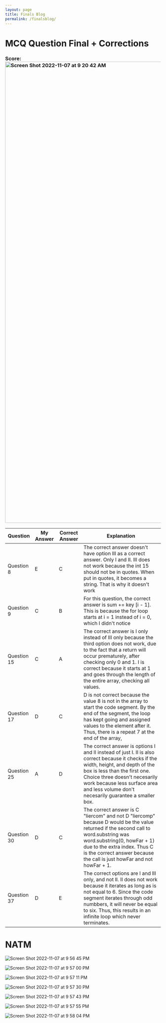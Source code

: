 ```yaml
---
layout: page
title: Finals Blog
permalink: /finalsblog/
---
```


# MCQ Question Final + Corrections

### Score:<img width="1494" alt="Screen Shot 2022-11-07 at 9 20 42 AM" src="https://user-images.githubusercontent.com/34950822/200374086-4928d4a5-81e7-47f1-8675-4e1bcc278352.png">


Question | My Answer | Correct Answer| Explanation
-- | -- | -- | --
Question 8 | E | C | The correct answer doesn't have option III as a correct answer. Only I and II. III does not work because the int 15 should not be in quotes. When put in quotes, it becomes a string. That is why it doesn't work 
Question 9 | C | B | For this question, the correct answer is sum += key \[i - 1]. This is because the for loop starts at i = 1 instead of i = 0, which I didn't notice 
Question 15 | C | A | The correct answer is I only instead of III only because the third option does not work, due to the fact that a return will occur prematurely, after checking only 0 and 1. I is correct because it starts at 1 and goes through the length of the entire array, checking all values. 
Question 17 | D | C | D is not correct because the value 8 is not in the array to start the code segment. By the end of the segment, the loop has kept going and assigned values to the element after it. Thus, there is a repeat 7 at the end of the array, 
Question 25 | A | D | The correct answer is options I and II instead of just I. II is also correct because it checks if the width, height, and depth of the box is less than the first one. Choice three doesn't necesarily work because less surface area and less volume don't necesarily guarantee a smaller box. 
Question 30 | D | C | The correct answer is C "liercom" and not D "liercomp" because D would be the value returned if the second call to word.substring was word.substring(0, howFar + 1) due to the extra index. Thus C is the correct answer because the call is just howFar and not howFar + 1.
Question 37 | D | E | The correct options are I and III only, and not II. II does not work because it iterates as long as is not equal to 6. Since the code segment iterates through odd numbbers, it will never be equal to six. Thus, this results in an infinite loop which never terminates. 

# NATM 

![Screen Shot 2022-11-07 at 9 56 45 PM](https://user-images.githubusercontent.com/34950822/200486432-46222aca-b437-4b17-b397-98744ea6b42a.png)

![Screen Shot 2022-11-07 at 9 57 00 PM](https://user-images.githubusercontent.com/34950822/200486478-6bba9f79-f26a-4769-b908-429c7c5357d5.png)

![Screen Shot 2022-11-07 at 9 57 11 PM](https://user-images.githubusercontent.com/34950822/200486528-39f6d0e8-051d-4466-90f3-df818ee969e5.png)

![Screen Shot 2022-11-07 at 9 57 30 PM](https://user-images.githubusercontent.com/34950822/200486569-779284c4-8904-4478-9240-d72881550334.png)

![Screen Shot 2022-11-07 at 9 57 43 PM](https://user-images.githubusercontent.com/34950822/200486607-d351e75f-67d4-49d8-bb70-c112ddc07afe.png)

![Screen Shot 2022-11-07 at 9 57 55 PM](https://user-images.githubusercontent.com/34950822/200486645-292e249a-45fc-4e85-95e2-d3f66efca272.png)

![Screen Shot 2022-11-07 at 9 58 04 PM](https://user-images.githubusercontent.com/34950822/200486670-c3337835-9362-4aad-9905-1c4b6f2bbb4b.png)


